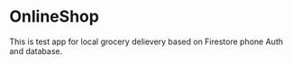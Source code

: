 # OnlineShop
This is test app for local grocery delievery based on Firestore phone Auth and database.
